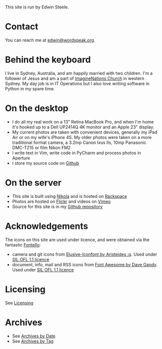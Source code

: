 <!--
.. title: About the author and the site
.. slug: about
.. date: 2013/01/12 16:29:40
.. spellcheck_exceptions: Fontello,Iconfont,Aristeides,Stathopoulos,Dave,Gandy,SIL,OFL
.. tags: 
.. link: 
.. description: 
-->


This site is run by Edwin Steele.

Contact
=======

You can reach me at <edwin@wordspeak.org>.

Behind the keyboard
===================

I live in Sydney, Australia, and am happily married with two children. I'm a follower of Jesus and am a part of [ImagineNations Church](http://www.imaginenationschurch.com) in western Sydney. My day job is in IT Operations but I also love writing software in Python in my spare time.

On the desktop
==============

-   I do all my real work on a 13" Retina MacBook Pro, and when I'm home it's hooked up to a Dell UP2414Q 4K monitor and an Apple 23" display.
-   My current photos are taken with convenient devices, generally my iPad Air or on my wife's iPhone 4S. My older photos were taken on a more traditional format camera, a 3.2mp Canon Ixus IIs, 10mp Panasonic DMC-TZ15 or film Nikon FM2
-   I write text in Vim, write code in PyCharm and process photos in Aperture
-   I store my source code on [Github](https://github.com/edwinsteele)

On the server
=============

-   This site is built using [Nikola](http://getnikola.com) and is hosted on [Rackspace](http://www.rackspace.com.au)
-   Photos are hosted on [Flickr](http://www.flickr.com/photos/edwin_steele/) and videos on [Vimeo](http://vimeo.com/edwinsteele/videos)
-   Source for this site is in my [Github repository](https://github.com/edwinsteele/wordspeak.org)

Acknowledgements
================

The icons on this site are used under licence, and were obtained via the fantastic [Fontello](http://fontello.com):
- camera and git icons from [Elusive-Iconfont by Aristeides :q](https://github.com/reduxframework/elusive-iconfont). Used under [SIL OFL 1.1 licence](http://scripts.sil.org/cms/scripts/page.php?site_id=nrsi&id=OFL)
- document, info, mail and RSS icons from [Font Awesome by Dave Gandy](http://fortawesome.github.io/Font-Awesome/). Used under [SIL OFL 1.1 licence](http://scripts.sil.org/cms/scripts/page.php?site_id=nrsi&id=OFL)

Licensing
=========

See [Licensing](/pages/licensing.html)

Archives
========

-   See [Archives by Date](/archive.html)
-   See [Archives by Tag](/categories/index.html)

